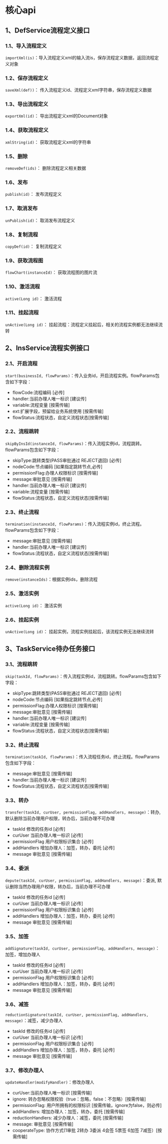 # 核心api

## 1、DefService流程定义接口

### 1.1、导入流程定义
`importXml(is)`：导入流程定义xml的输入流is，保存流程定义数据，返回流程定义对象

### 1.2、保存流程定义
`saveXml(def))`： 传入流程定义id、流程定义xml字符串，保存流程定义数据  

### 1.3、导出流程定义
`exportXml(id)`： 导出流程定义xml的Document对象  

### 1.4、获取流程定义
`xmlString(id)`： 获取流程定义xml的字符串  

### 1.5、删除
`removeDef(ids)`： 删除流程定义相关数据  

### 1.6、发布
`publish(id)`： 发布流程定义  

### 1.7、取消发布
`unPublish(id)`： 取消发布流程定义  

### 1.8、复制流程
`copyDef(id)`： 复制流程定义   

### 1.9、获取流程图
`flowChart(instanceId)`： 获取流程图的图片流

### 1.10、激活流程
`active(Long id)`： 激活流程

### 1.11、挂起流程
`unActive(Long id)`： 挂起流程：流程定义挂起后，相关的流程实例都无法继续流转

## 2、InsService流程实例接口

### 2.1、开启流程
`start(businessId, flowParams)`：传入业务id，开启流程实例。flowParams包含如下字段：
- flowCode:流程编码 [必传]
- handler:当前办理人唯一标识 [建议传]
- variable:流程变量 [按需传输]
- ext:扩展字段，预留给业务系统使用 [按需传输]
- flowStatus:流程状态，自定义流程状态[按需传输]

### 2.2、流程跳转
`skipByInsId(instanceId, flowParams)`：传入流程实例id，流程跳转。flowParams包含如下字段：
- skipType:跳转类型(PASS审批通过 REJECT退回) [必传]
- nodeCode:节点编码 [如果指定跳转节点,必传]
- permissionFlag:办理人权限标识 [按需传输]
- message:审批意见 [按需传输]
- handler:当前办理人唯一标识 [建议传]
- variable:流程变量 [按需传输]
- flowStatus:流程状态，自定义流程状态[按需传输]

### 2.3、终止流程
`termination(instanceId, flowParams)`：传入流程实例id，终止流程。flowParams包含如下字段：
- message:审批意见 [按需传输]
- handler:当前办理人唯一标识 [建议传]
- flowStatus:流程状态，自定义流程状态[按需传输]

### 2.4、删除流程实例
`remove(instanceIds)`：根据实例ids，删除流程

### 2.5、激活实例
`active(Long id)`： 激活实例

### 2.6、挂起实例
`unActive(Long id)`： 挂起实例，流程实例挂起后，该流程实例无法继续流转

## 3、TaskService待办任务接口

### 3.1、流程跳转
`skip(taskId, flowParams)`：传入流程实例id，流程跳转。flowParams包含如下字段：
- skipType:跳转类型(PASS审批通过 REJECT退回) [必传]
- nodeCode:节点编码 [如果指定跳转节点,必传]
- permissionFlag:办理人权限标识 [按需传输]
- message:审批意见 [按需传输]
- handler:当前办理人唯一标识 [建议传]
- variable:流程变量 [按需传输]
- flowStatus:流程状态，自定义流程状态[按需传输]

### 3.2、终止流程
`termination(taskId, flowParams)`：传入流程任务id，终止流程。flowParams包含如下字段：
- message:审批意见 [按需传输]
- handler:当前办理人唯一标识 [建议传]
- flowStatus:流程状态，自定义流程状态[按需传输]

### 3.3、转办
`transfer(taskId, curUser, permissionFlag, addHandlers, message)`：转办, 默认删除当前办理用户权限，转办后，当前办理不可办理
- taskId 修改的任务id [必传]
- curUser 当前办理人唯一标识 [必传]
- permissionFlag 用户权限标识集合 [必传]
- addHandlers 增加办理人：加签，转办，委托 [必传]
- message 审批意见 [按需传输]

### 3.4、委派
`depute(taskId, curUser, permissionFlag, addHandlers, message)`：委派, 默认删除当然办理用户权限，转办后，当前办理不可办理
- taskId 修改的任务id [必传]
- curUser 当前办理人唯一标识 [必传]
- permissionFlag 用户权限标识集合 [必传]
- addHandlers 增加办理人：加签，转办，委托 [必传]
- message 审批意见 [按需传输]

### 3.5、加签
`addSignature(taskId, curUser, permissionFlag, addHandlers, message)`：加签，增加办理人
- taskId 修改的任务id [必传]
- curUser 当前办理人唯一标识 [必传]
- permissionFlag 用户权限标识集合 [必传]
- addHandlers 增加办理人：加签，转办，委托 [必传]
- message 审批意见 [按需传输]

### 3.6、减签
`reductionSignature(taskId, curUser, permissionFlag, addHandlers, message)`：减签，减少办理人
- taskId 修改的任务id [必传]
- curUser 当前办理人唯一标识 [必传]
- permissionFlag 用户权限标识集合 [必传]
- addHandlers 增加办理人：加签，转办，委托 [必传]
- message 审批意见 [按需传输]

### 3.7、修改办理人
`updateHandler(modifyHandler)`：修改办理人
- curUser:当前办理人唯一标识 [按需传输]
- ignore: 转办忽略权限校验（true：忽略，false：不忽略）[按需传输]
- permissionFlag: 用户所拥有的权限标识 [按需传输，ignore为false，则必传]
- addHandlers: 增加办理人：加签，转办，委托 [按需传输]
- reductionHandlers: 减少办理人：减签，委托 [按需传输]
- message: 审批意见 [按需传输]
- cooperateType: 协作方式(1审批 2转办 3委派 4会签 5票签 6加签 7减签）[按需传输]

